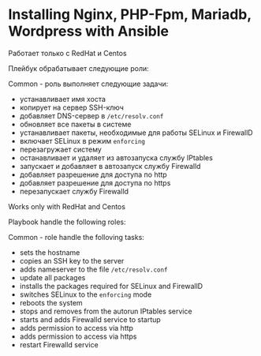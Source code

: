 
# Installing Nginx, PHP-Fpm, Mariadb, Wordpress with Ansible

Работает только с RedHat и Centos



Плейбук обрабатывает следующие роли:

Common - роль выполняет следующие задачи:
- устанавливает имя хоста 
- копирует на сервер SSH-ключ
- добавляет DNS-сервер в `/etc/resolv.conf`
- обновляет все пакеты в системе
- устанавливает пакеты, необходимые для работы SELinux и FirewallD
- включает SELinux в режим `enforcing`
- перезагружает систему
- останавливает и удаляет из автозапуска службу IPtables
- запускает и добавляет в автозапуск службу Firewalld 
- добавляет разрешение для доступа по http
- добавляет разрешение для доступа по https
- перезапускает службу Firewalld 

Works only with RedHat and Centos

Playbook handle the following roles:

Common - role handle the folloving tasks:
- sets the hostname
- copies an SSH key to the server
- adds nameserver to the file `/etc/resolv.conf`
- update all packages
- installs the packages required for SELinux and FirewallD
- switches SELinux to the `enforcing` mode
- reboots the system
- stops and removes from the autorun IPtables service
- starts and adds Firewalld service to startup 
- adds permission to access via http
- adds permission to access via https
- restart Firewalld service









